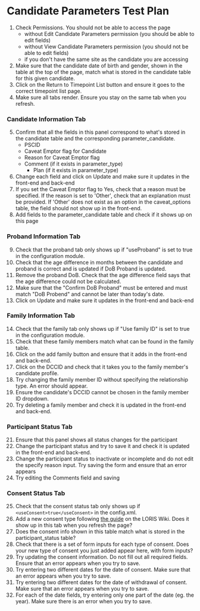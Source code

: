 # Candidate Parameters Test Plan

1. Check Permissions. You should not be able to access the page
    * without Edit Candidate Parameters permission (you should be able to edit fields)
	* without View Candidate Parameters permission (you should not be able to edit fields)
	* if you don't have the same site as the candidate you are accessing	
2. Make sure that the candidate date of birth and gender, shown in the table at the top of the page, match what is stored in the candidate table for this given candidate.
3. Click on the Return to Timepoint List button and ensure it goes to the correct timepoint list page.
4. Make sure all tabs render. Ensure you stay on the same tab when you refresh.

### Candidate Information Tab
5. Confirm that all the fields in this panel correspond to what's stored in the candidate table and the corresponding parameter_candidate.
	* PSCID
	* Caveat Emptor flag for Candidate
	* Reason for Caveat Emptor flag
	* Comment (if it exists in parameter_type)
        * Plan (if it exists in parameter_type)
6. Change each field and click on Update and make sure it updates in the front-end and back-end
7. If you set the Caveat Emptor flag to Yes, check that a reason must be specified. If the reason is set to 'Other', check that an explanation must be provided. If 'Other' does not exist as an option in the caveat_options table, the field should not show up in the front-end.
8. Add fields to the parameter_candidate table and check if it shows up on this page

### Proband Information Tab
9. Check that the proband tab only shows up if "useProband" is set to true in the configuration module.
10. Check that the age difference in months between the candidate and proband is correct and is updated if DoB Proband is updated.
11. Remove the proband DoB. Check that the age difference field says that the age difference could not be calculated.
12. Make sure that the "Confirm DoB Proband" must be entered and must match "DoB Probend" and cannot be later than today's date.
13. Click on Update and make sure it updates in the front-end and back-end

### Family Information Tab
14. Check that the family tab only shows up if "Use family ID" is set to true in the configuration module.
15. Check that these family members match what can be found in the family table.
16. Click on the add family button and ensure that it adds in the front-end and back-end.
17. Click on the DCCID and check that it takes you to the family member's candidate profile.
18. Try changing the family member ID without specifying the relationship type. An error should appear.
19. Ensure the candidate's DCCID cannot be chosen in the family member ID dropdown.
20. Try deleting a family member and check it is updated in the front-end and back-end.

### Participant Status Tab
21. Ensure that this panel shows all status changes for the participant
22. Change the participant status and try to save it and check it is updated in the front-end and back-end.
23. Change the participant status to inactivate or incomplete and do not edit the specify reason input. Try saving the form and ensure that an error appears
24. Try editing the Comments field and saving

### Consent Status Tab
25. Check that the consent status tab only shows up if `<useConsent>true</useConsent>` in the config.xml.
26. Add a new consent type following [the guide](https://github.com/aces/Loris/wiki/Candidate-Information-Page) on the LORIS Wiki. Does it show up in this tab when you refresh the page?
27. Does the consent info shown in this table match what is stored in the participant_status table?
28. Check that there is a set of form inputs for each type of consent. Does your new type of consent you just added appear here, with form inputs?
29. Try updating the consent information. Do not fill out all required fields. Ensure that an error appears when you try to save.
30. Try entering two different dates for the date of consent. Make sure that an error appears when you try to save.
31. Try entering two different dates for the date of withdrawal of consent. Make sure that an error appears when you try to save.
32. For each of the date fields, try entering only one part of the date (eg. the year). Make sure there is an error when you try to save.
